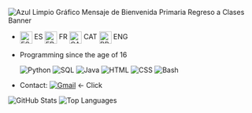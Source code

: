 
![Azul Limpio Gráfico Mensaje de Bienvenida Primaria Regreso a Clases Banner](https://github.com/Aznar7/Aznar7/assets/146083581/fdeac10f-5ae4-4845-afe5-ab91732304e0)


- <img src="https://github.com/Aznar7/Aznar7/assets/146083581/7a1a6a45-8f7a-467f-8fbb-adcfef2515cd" alt="ES" width="25" align="center"> ES   <img src="https://github.com/Aznar7/Aznar7/assets/146083581/54b41db6-7269-47dc-996c-9a5556859ea5" alt="FR" width="25" align="center"> FR   <img src="https://github.com/Aznar7/Aznar7/assets/146083581/ac2a313d-deae-4047-9501-dce20b296705" alt="CAT" width="25" align="center"> CAT   <img src="https://github.com/Aznar7/Aznar7/assets/146083581/3b848f66-d5b1-46fb-8cad-c3c610945cd6" alt="BR" width="25" align="center"> ENG 

- Programming since the age of 16

  ![Python](https://img.shields.io/badge/-Python-yellow?style=flat-square&logo=python) ![SQL](https://img.shields.io/badge/-SQL-orange?style=flat-square&logo=postgresql) ![Java](https://img.shields.io/badge/-Java-red?style=flat-square&logo=java) ![HTML](https://img.shields.io/badge/-HTML-orange?style=flat-square&logo=html5) ![CSS](https://img.shields.io/badge/-CSS-blue?style=flat-square&logo=css3) ![Bash](https://img.shields.io/badge/-Bash-black?style=flat-square&logo=gnu-bash)


- Contact: [![Gmail](https://img.shields.io/badge/-Gmail-red?style=flat-square&logo=gmail&logoColor=white)](mailto:aznatepaul@gmail.com) <- Click 


 ![GitHub Stats](https://github-readme-stats.vercel.app/api?username=Aznar7&show_icons=true&theme=radical)       ![Top Languages](https://github-readme-stats.vercel.app/api/top-langs/?username=Aznar7&layout=compact&theme=radical)


